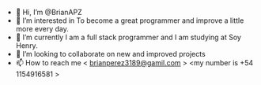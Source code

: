 - 👋 Hi, I’m @BrianAPZ
- 👀 I’m interested in To become a great programmer and improve a little more every day.
- 🌱 I’m currently I am a full stack programmer and I am studying at Soy Henry.
- 💞️ I’m looking to collaborate on new and improved projects
- 📫 How to reach me < brianperez3189@gamil.com > <my number is +54 1154916581 >

<!---
BrianAPZ/BrianAPZ is a ✨ special ✨ repository because its `README.md` (this file) appears on your GitHub profile.
You can click the Preview link to take a look at your changes.
--->
